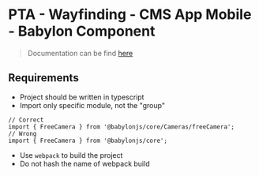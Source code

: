 # PTA - Wayfinding - CMS App Mobile - Babylon Component

> Documentation can be
> find [here](https://github.com/ettspa/pta-mixed-wayfinding-cmsappmobile-docs/blob/develop/cms/map-editor/babylon-component.md)

## Requirements

- Project should be written in typescript
- Import only specific module, not the "group"

```
// Correct
import { FreeCamera } from '@babylonjs/core/Cameras/freeCamera';
// Wrong
import { FreeCamera } from '@babylonjs/core';
```

- Use `webpack` to build the project
- Do not hash the name of webpack build